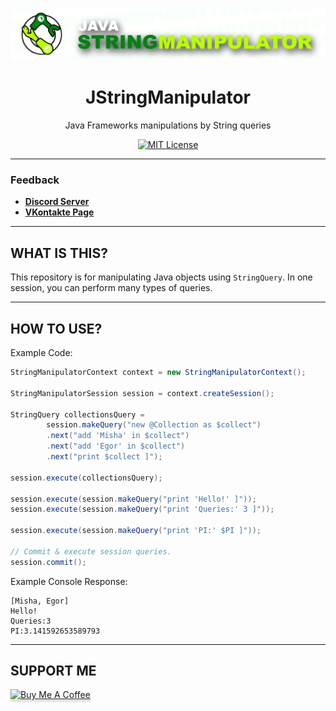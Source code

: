 <div align="center">

![Logo](logo.png)

# JStringManipulator
Java Frameworks manipulations by String queries

[![MIT License](https://img.shields.io/github/license/pl3xgaming/Purpur?&logo=github)](LICENSE)

---

</div>

### Feedback

+ **[Discord Server](https://discord.gg/GmT9pUy8af)**
+ **[VKontakte Page](https://vk.com/itzstonlex)**

---

## WHAT IS THIS?

This repository is for manipulating Java objects using `StringQuery`.
In one session, you can perform many types of queries.

---

## HOW TO USE?

Example Code:
```java
StringManipulatorContext context = new StringManipulatorContext();

StringManipulatorSession session = context.createSession();

StringQuery collectionsQuery =
        session.makeQuery("new @Collection as $collect")
        .next("add 'Misha' in $collect")
        .next("add 'Egor' in $collect")
        .next("print $collect ]");

session.execute(collectionsQuery);

session.execute(session.makeQuery("print 'Hello!' ]"));
session.execute(session.makeQuery("print 'Queries:' 3 ]"));

session.execute(session.makeQuery("print 'PI:' $PI ]"));

// Commit & execute session queries.
session.commit();
```

Example Console Response:
```
[Misha, Egor]
Hello!
Queries:3
PI:3.141592653589793
```

---

## SUPPORT ME

<a href="https://www.buymeacoffee.com/itzstonlex" target="_blank"><img src="https://www.buymeacoffee.com/assets/img/custom_images/orange_img.png" alt="Buy Me A Coffee" style="height: 41px !important;width: 174px !important;box-shadow: 0px 3px 2px 0px rgba(190, 190, 190, 0.5) !important;-webkit-box-shadow: 0px 3px 2px 0px rgba(190, 190, 190, 0.5) !important;" ></a>
